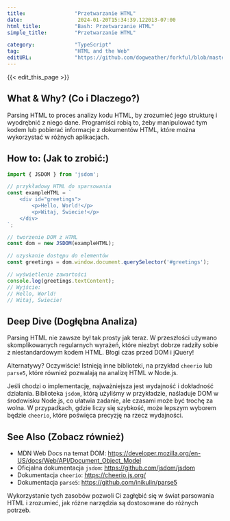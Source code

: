 ```yaml
---
title:                "Przetwarzanie HTML"
date:                  2024-01-20T15:34:39.122013-07:00
html_title:           "Bash: Przetwarzanie HTML"
simple_title:         "Przetwarzanie HTML"

category:             "TypeScript"
tag:                  "HTML and the Web"
editURL:              "https://github.com/dogweather/forkful/blob/master/content/pl/typescript/parsing-html.md"
---
```


{{< edit_this_page >}}

## What & Why? (Co i Dlaczego?)
Parsing HTML to proces analizy kodu HTML, by zrozumieć jego strukturę i wyodrębnić z niego dane. Programiści robią to, żeby manipulować tym kodem lub pobierać informacje z dokumentów HTML, które można wykorzystać w różnych aplikacjach.

## How to: (Jak to zrobić:)
```TypeScript
import { JSDOM } from 'jsdom';

// przykładowy HTML do sparsowania
const exampleHTML = `
    <div id="greetings">
        <p>Hello, World!</p>
        <p>Witaj, Świecie!</p>
    </div>
`;

// tworzenie DOM z HTML
const dom = new JSDOM(exampleHTML);

// uzyskanie dostępu do elementów
const greetings = dom.window.document.querySelector('#greetings');

// wyświetlenie zawartości
console.log(greetings.textContent);
// Wyjście: 
// Hello, World!
// Witaj, Świecie!
```

## Deep Dive (Dogłębna Analiza)
Parsing HTML nie zawsze był tak prosty jak teraz. W przeszłości używano skomplikowanych regularnych wyrażeń, które niezbyt dobrze radziły sobie z niestandardowym kodem HTML. Błogi czas przed DOM i jQuery!

Alternatywy? Oczywiście! Istnieją inne biblioteki, na przykład `cheerio` lub `parse5`, które również pozwalają na analizę HTML w Node.js.

Jeśli chodzi o implementację, najważniejsza jest wydajność i dokładność działania. Biblioteka `jsdom`, którą użyliśmy w przykładzie, naśladuje DOM w środowisku Node.js, co ułatwia zadanie, ale czasami może być trochę za wolna. W przypadkach, gdzie liczy się szybkość, może lepszym wyborem będzie `cheerio`, które poświęca precyzję na rzecz wydajności.

## See Also (Zobacz również)
- MDN Web Docs na temat DOM: https://developer.mozilla.org/en-US/docs/Web/API/Document_Object_Model
- Oficjalna dokumentacja `jsdom`: https://github.com/jsdom/jsdom
- Dokumentacja `cheerio`: https://cheerio.js.org/
- Dokumentacja `parse5`: https://github.com/inikulin/parse5

Wykorzystanie tych zasobów pozwoli Ci zagłębić się w świat parsowania HTML i zrozumieć, jak różne narzędzia są dostosowane do różnych potrzeb.
